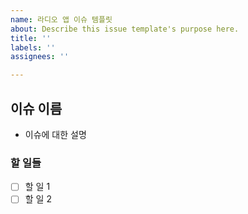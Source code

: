 ```yaml
---
name: 라디오 앱 이슈 템플릿
about: Describe this issue template's purpose here.
title: ''
labels: ''
assignees: ''

---
```


## 이슈 이름
- 이슈에 대한 설명

### 할 일들
- [ ] 할 일 1
- [ ] 할 일 2

